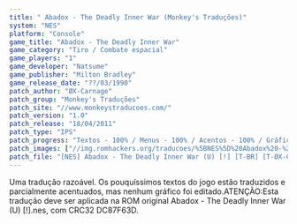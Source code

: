 ```yaml
---
title: " Abadox - The Deadly Inner War (Monkey's Traduções)"
system: "NES"
platform: "Console"
game_title: "Abadox - The Deadly Inner War"
game_category: "Tiro / Combate espacial"
game_players: "1"
game_developer: "Natsume"
game_publisher: "Milton Bradley"
game_release_date: "??/03/1990"
patch_author: "ØX-Carnage"
patch_group: "Monkey's Traduções"
patch_site: "//www.monkeystraducoes.com/"
patch_version: "1.0"
patch_release: "18/04/2011"
patch_type: "IPS"
patch_progress: "Textos - 100% / Menus - 100% / Acentos - 100% / Gráficos - 0%"
patch_images: ["//img.romhackers.org/traducoes/%5BNES%5D%20Abadox%20-%20The%20Deadly%20Inner%20War%20-%20Monkey's%20Tradu%C3%A7%C3%B5es%20-%201.png","//img.romhackers.org/traducoes/%5BNES%5D%20Abadox%20-%20The%20Deadly%20Inner%20War%20-%20Monkey's%20Tradu%C3%A7%C3%B5es%20-%202.png","//img.romhackers.org/traducoes/%5BNES%5D%20Abadox%20-%20The%20Deadly%20Inner%20War%20-%20Monkey's%20Tradu%C3%A7%C3%B5es%20-%203.png"]
patch_file: "[NES] Abadox - The Deadly Inner War (U) [!] [T-BR] [T-ØX-Carnage G-Monkey's Traduções] [V-1.0 A-2011].zip"
---
```

Uma tradução razoável. Os pouquíssimos textos do jogo estão traduzidos e parcialmente acentuados, mas nenhum gráfico foi editado.ATENÇÃO:Esta tradução deve ser aplicada na ROM original Abadox - The Deadly Inner War (U) [!].nes, com CRC32 DC87F63D.